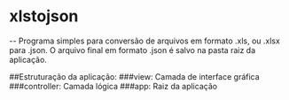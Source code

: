 # xlstojson
--
Programa simples para conversão de arquivos em formato .xls, ou .xlsx para .json.
O arquivo final em formato .json é salvo na pasta raiz da aplicação.

##Estruturação da aplicação:
###view: Camada de interface gráfica
###controller: Camada lógica
###app: Raiz da aplicação
